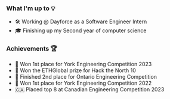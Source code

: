 ### What I'm up to 💡

- 🛠 Working @ Dayforce as a Software Engineer Intern
- 🎓 Finishing up my Second year of computer science 

### Achievements 🏆

- 🥇 Won 1st place for York Engineering Competition 2023 
- 🥇 Won the ETHGlobal prize for Hack the North 10
- 🥈 Finished 2nd place for Ontario Engineering Competition
- 🥇 Won 1st place for York Engineering Competition 2022 
- 🇨🇦 Placed top 8 at Canadian Engineering Competition 2023
